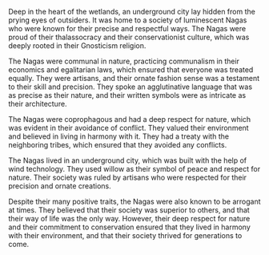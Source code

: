 Deep in the heart of the wetlands, an underground city lay hidden from the prying eyes of outsiders. It was home to a society of luminescent Nagas who were known for their precise and respectful ways. The Nagas were proud of their thalassocracy and their conservationist culture, which was deeply rooted in their Gnosticism religion.

The Nagas were communal in nature, practicing communalism in their economics and egalitarian laws, which ensured that everyone was treated equally. They were artisans, and their ornate fashion sense was a testament to their skill and precision. They spoke an agglutinative language that was as precise as their nature, and their written symbols were as intricate as their architecture.

The Nagas were coprophagous and had a deep respect for nature, which was evident in their avoidance of conflict. They valued their environment and believed in living in harmony with it. They had a treaty with the neighboring tribes, which ensured that they avoided any conflicts.

The Nagas lived in an underground city, which was built with the help of wind technology. They used willow as their symbol of peace and respect for nature. Their society was ruled by artisans who were respected for their precision and ornate creations.

Despite their many positive traits, the Nagas were also known to be arrogant at times. They believed that their society was superior to others, and that their way of life was the only way. However, their deep respect for nature and their commitment to conservation ensured that they lived in harmony with their environment, and that their society thrived for generations to come.